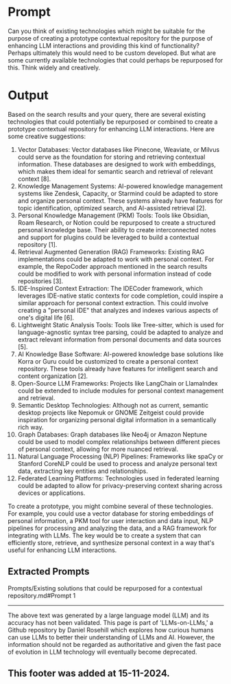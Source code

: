 # Prompt

Can you think of existing technologies which might be suitable for the purpose of creating a prototype contextual repository for the purpose of enhancing LLM interactions and providing this kind of functionality? Perhaps ultimately this would need to be custom developed. But what are some currently available technologies that could perhaps be repurposed for this. Think widely and creatively.

# Output

Based on the search results and your query, there are several existing technologies that could potentially be repurposed or combined to create a prototype contextual repository for enhancing LLM interactions. Here are some creative suggestions:

1. Vector Databases:
   Vector databases like Pinecone, Weaviate, or Milvus could serve as the foundation for storing and retrieving contextual information. These databases are designed to work with embeddings, which makes them ideal for semantic search and retrieval of relevant context \[8].
2. Knowledge Management Systems:
   AI-powered knowledge management systems like Zendesk, Capacity, or Starmind could be adapted to store and organize personal context. These systems already have features for topic identification, optimized search, and AI-assisted retrieval \[2].
3. Personal Knowledge Management (PKM) Tools:
   Tools like Obsidian, Roam Research, or Notion could be repurposed to create a structured personal knowledge base. Their ability to create interconnected notes and support for plugins could be leveraged to build a contextual repository \[1].
4. Retrieval Augmented Generation (RAG) Frameworks:
   Existing RAG implementations could be adapted to work with personal context. For example, the RepoCoder approach mentioned in the search results could be modified to work with personal information instead of code repositories \[3].
5. IDE-Inspired Context Extraction:
   The IDECoder framework, which leverages IDE-native static contexts for code completion, could inspire a similar approach for personal context extraction. This could involve creating a "personal IDE" that analyzes and indexes various aspects of one's digital life \[6].
6. Lightweight Static Analysis Tools:
   Tools like Tree-sitter, which is used for language-agnostic syntax tree parsing, could be adapted to analyze and extract relevant information from personal documents and data sources \[5].
7. AI Knowledge Base Software:
   AI-powered knowledge base solutions like Korra or Guru could be customized to create a personal context repository. These tools already have features for intelligent search and content organization \[2].
8. Open-Source LLM Frameworks:
   Projects like LangChain or LlamaIndex could be extended to include modules for personal context management and retrieval.
9. Semantic Desktop Technologies:
   Although not as current, semantic desktop projects like Nepomuk or GNOME Zeitgeist could provide inspiration for organizing personal digital information in a semantically rich way.
10. Graph Databases:
    Graph databases like Neo4j or Amazon Neptune could be used to model complex relationships between different pieces of personal context, allowing for more nuanced retrieval.
11. Natural Language Processing (NLP) Pipelines:
    Frameworks like spaCy or Stanford CoreNLP could be used to process and analyze personal text data, extracting key entities and relationships.
12. Federated Learning Platforms:
    Technologies used in federated learning could be adapted to allow for privacy-preserving context sharing across devices or applications.

To create a prototype, you might combine several of these technologies. For example, you could use a vector database for storing embeddings of personal information, a PKM tool for user interaction and data input, NLP pipelines for processing and analyzing the data, and a RAG framework for integrating with LLMs. The key would be to create a system that can efficiently store, retrieve, and synthesize personal context in a way that's useful for enhancing LLM interactions.

## Extracted Prompts

Prompts/Existing solutions that could be repurposed for a contextual repository.md#Prompt 1

---

The above text was generated by a large language model (LLM) and its accuracy has not been validated. This page is part of 'LLMs-on-LLMs,' a Github repository by Daniel Rosehill which explores how curious humans can use LLMs to better their understanding of LLMs and AI. However, the information should not be regarded as authoritative and given the fast pace of evolution in LLM technology will eventually become deprecated. 

This footer was added at 15-11-2024.
---